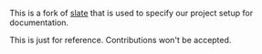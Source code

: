 This is a fork of [slate](https://github.com/lord/slate) that is used to specify our project setup for documentation.

This is just for reference. Contributions won't be accepted.
